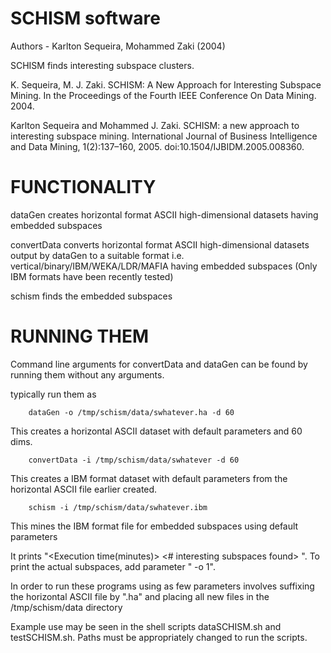 # SCHISM software
Authors - Karlton Sequeira, Mohammed Zaki (2004)

SCHISM finds interesting subspace clusters.

K. Sequeira, M. J. Zaki. SCHISM: A New Approach for Interesting Subspace Mining.
In the Proceedings of the Fourth IEEE Conference On Data Mining. 2004.

Karlton Sequeira and Mohammed J. Zaki. SCHISM: a new approach to interesting subspace mining. International Journal of Business Intelligence and Data Mining, 1(2):137–160, 2005. doi:10.1504/IJBIDM.2005.008360.

# FUNCTIONALITY
dataGen creates horizontal format ASCII high-dimensional datasets having
embedded subspaces

convertData converts horizontal format ASCII high-dimensional datasets output by
dataGen to a suitable format i.e. vertical/binary/IBM/WEKA/LDR/MAFIA having
embedded subspaces (Only IBM formats have been recently tested)

schism finds the embedded subspaces


# RUNNING THEM
Command line arguments for convertData and dataGen can be found by running them
without any arguments.

typically run them as

        dataGen -o /tmp/schism/data/swhatever.ha -d 60

This creates a horizontal ASCII dataset with default parameters and 60 dims.

        convertData -i /tmp/schism/data/swhatever -d 60

This creates a IBM format dataset with default parameters from the horizontal
ASCII file earlier created.

        schism -i /tmp/schism/data/swhatever.ibm

This mines the IBM format file for embedded subspaces using default parameters

It prints "<Execution time(minutes)> <# interesting subspaces found> <entropy of subspaces> <coverage>". To print the actual subspaces, add parameter " -o 1".

In order to run these programs using as few parameters involves suffixing the
horizontal ASCII file by ".ha" and placing all new files in the /tmp/schism/data
directory

Example use may be seen in the shell scripts dataSCHISM.sh and testSCHISM.sh. 
Paths must be appropriately changed to run the scripts.
